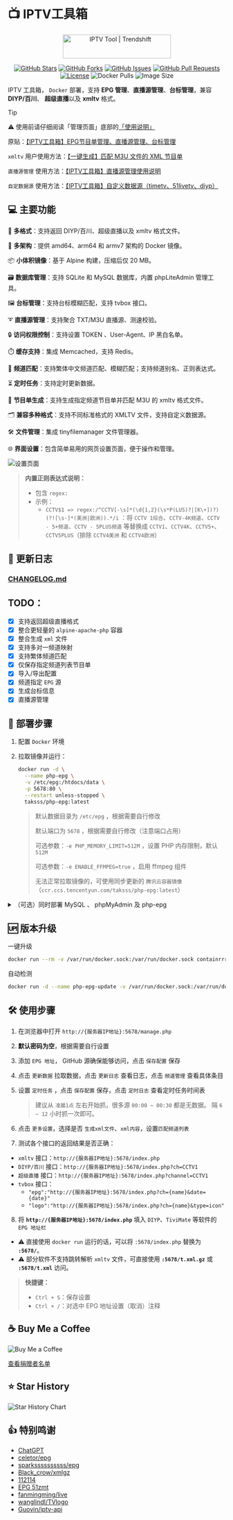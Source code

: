 # 📺 IPTV工具箱
<div align="center">

<a href="https://trendshift.io/repositories/12969" target="_blank">
  <img src="https://trendshift.io/api/badge/repositories/12969" alt="IPTV Tool | Trendshift" style="width: 250px; height: 55px;" width="250" height="55"/>
</a>

[![GitHub Stars](https://img.shields.io/github/stars/taksssss/iptv-tool?style=social)](https://github.com/taksssss/iptv-tool/stargazers)
[![GitHub Forks](https://img.shields.io/github/forks/taksssss/iptv-tool?style=social)](https://github.com/taksssss/iptv-tool/network/members)
[![GitHub Issues](https://img.shields.io/github/issues/taksssss/iptv-tool)](https://github.com/taksssss/iptv-tool/issues)
[![GitHub Pull Requests](https://img.shields.io/github/issues-pr/taksssss/iptv-tool)](https://github.com/taksssss/iptv-tool/pulls)
[![License](https://img.shields.io/github/license/taksssss/iptv-tool)](https://github.com/taksssss/iptv-tool/blob/main/LICENSE)
![Docker Pulls](https://img.shields.io/docker/pulls/taksss/php-epg)
![Image Size](https://img.shields.io/docker/image-size/taksss/php-epg/latest)
</div>

IPTV 工具箱， `Docker` 部署，支持 **EPG 管理**、**直播源管理**、**台标管理**，兼容 **DIYP/百川**、 **超级直播**以及 **xmltv** 格式。

> [!TIP]
> ⚠️ 使用前请仔细阅读「管理页面」底部的[「使用说明」](/epg/assets/html/readme.md)
> 
> 原贴：[【IPTV工具箱】EPG节目单管理、直播源管理、台标管理](https://www.right.com.cn/forum/thread-8386320-1-1.html)
> 
> `xmltv` 用户使用方法：[【一键生成】匹配 M3U 文件的 XML 节目单](https://www.right.com.cn/forum/thread-8392662-1-1.html) 
>
> `直播源管理` 使用方法：[【IPTV工具箱】直播源管理使用说明](https://www.right.com.cn/forum/thread-8417162-1-1.html) 
>
> `自定数据源` 使用方法：[【IPTV工具箱】自定义数据源（timetv、51livetv、diyp）](https://www.right.com.cn/forum/thread-8432214-1-1.html)


## 💻 主要功能

📡 **多格式**：支持返回 DIYP/百川、超级直播以及 xmltv 格式文件。

🐳 **多架构**：提供 amd64、arm64 和 armv7 架构的 Docker 镜像。

📦 **小体积镜像**：基于 Alpine 构建，压缩后仅 20 MB。

🗃️ **数据库管理**：支持 SQLite 和 MySQL 数据库，内置 phpLiteAdmin 管理工具。

🖼️ **台标管理**：支持台标模糊匹配，支持 tvbox 接口。

➰ **直播源管理**：支持聚合 TXT/M3U 直播源、测速校验。

🔒 **访问权限控制**：支持设置 TOKEN 、User-Agent、IP 黑白名单。

⏱️ **缓存支持**：集成 Memcached，支持 Redis。

🔄 **频道匹配**：支持繁体中文频道匹配、模糊匹配；支持频道别名、正则表达式。

⏳ **定时任务**：支持定时更新数据。

📝 **节目单生成**：支持生成指定频道节目单并匹配 M3U 的 xmltv 格式文件。

🗂️ **兼容多种格式**：支持不同标准格式的 XMLTV 文件，支持自定义数据源。

🛠️ **文件管理**：集成 tinyfilemanager 文件管理器。

🌐 **界面设置**：包含简单易用的网页设置页面，便于操作和管理。

<picture>
  <source
    media="(prefers-color-scheme: dark)"
    srcset="/pic/management-dark.png"
  />
  <source
    media="(prefers-color-scheme: light)"
    srcset="/pic/management.png"
  />
  <img
    alt="设置页面"
    src="/pic/management.png"
  />
</picture>

> **内置正则表达式说明：**
> - 包含 `regex:`
> - 示例：
>   - `CCTV$1 => regex:/^CCTV[-\s]*(\d{1,2}(\s*P(LUS)?|[K\+])?)(?![\s-]*(美洲|欧洲)).*/i` ：将 `CCTV 1综合`、`CCTV-4K频道`、`CCTV - 5+频道`、`CCTV - 5PLUS频道` 等替换成 `CCTV1`、`CCTV4K`、`CCTV5+`、`CCTV5PLUS`（排除 `CCTV4美洲` 和 `CCTV4欧洲`）

## 📝 更新日志

### [CHANGELOG.md](./CHANGELOG.md)

## TODO：

- [x] 支持返回超级直播格式
- [x] 整合更轻量的 `alpine-apache-php` 容器
- [x] 整合生成 `xml` 文件
- [x] 支持多对一频道映射
- [x] 支持繁体频道匹配
- [x] 仅保存指定频道列表节目单
- [x] 导入/导出配置
- [x] 频道指定 `EPG` 源
- [x] 生成台标信息
- [x] 直播源管理

## 🚀 部署步骤

1. 配置 `Docker` 环境

2. 拉取镜像并运行：

   ```bash
   docker run -d \
     --name php-epg \
     -v /etc/epg:/htdocs/data \
     -p 5678:80 \
     --restart unless-stopped \
     taksss/php-epg:latest
   ```

    > 默认数据目录为 `/etc/epg` ，根据需要自行修改
    > 
    > 默认端口为 `5678` ，根据需要自行修改（注意端口占用）
    > 
    > 可选参数：`-e PHP_MEMORY_LIMIT=512M` ，设置 PHP 内存限制，默认 `512M`
    > 
    > 可选参数：`-e ENABLE_FFMPEG=true` ，启用 ffmpeg 组件
    > 
    > 无法正常拉取镜像的，可使用同步更新的 `腾讯云容器镜像`（`ccr.ccs.tencentyun.com/taksss/php-epg:latest`）

<details>

<summary>（可选）同时部署 MySQL 、 phpMyAdmin 及 php-epg</summary>

- **方法1：** 新建 [`docker-compose.yml`](./docker-compose.yml) 文件后，在同目录执行 `docker-compose up -d`
- **方法2：** 依次执行以下指令：
    ```bash
    docker run -d \
      --name mysql \
      -p 3306:3306 \
      -e MYSQL_ROOT_PASSWORD=root_password \
      -e MYSQL_DATABASE=phpepg \
      -e MYSQL_USER=phpepg \
      -e MYSQL_PASSWORD=phpepg \
      --restart unless-stopped \
      mysql:8.0
    ```
    ```bash
    docker run -d \
      --name phpmyadmin \
      -p 8080:80 \
      -e PMA_HOST=mysql \
      -e PMA_PORT=3306 \
      --link mysql:mysql \
      --restart unless-stopped \
      phpmyadmin/phpmyadmin:latest
    ```
    ```bash
    docker run -d \
      --name php-epg \
      -v /etc/epg:/htdocs/data \
      -p 5678:80 \
      --restart unless-stopped \
      --link mysql:mysql \
      --link phpmyadmin:phpmyadmin \
      taksss/php-epg:latest
    ```
 
</details>

## 🆙 版本升级

一键升级
```bash
docker run --rm -v /var/run/docker.sock:/var/run/docker.sock containrrr/watchtower php-epg --cleanup --run-once
```

自动检测
```bash
docker run -d --name php-epg-update -v /var/run/docker.sock:/var/run/docker.sock --restart unless-stopped containrrr/watchtower php-epg --cleanup --interval 3600
```


## 🛠️ 使用步骤

1. 在浏览器中打开 `http://{服务器IP地址}:5678/manage.php`
2. **默认密码为空**，根据需要自行设置
3. 添加 `EPG 地址`， GitHub 源确保能够访问，点击 `保存配置` 保存
4. 点击 `更新数据` 拉取数据，点击 `更新日志` 查看日志，点击 `频道管理` 查看具体条目
5. 设置 `定时任务` ，点击 `保存配置` 保存，点击 `定时日志` 查看定时任务时间表

    > 建议从 `凌晨1点` 左右开始抓，很多源 `00:00 ~ 00:30` 都是无数据。
    > 隔 `6 ~ 12` 小时抓一次即可。

6. 点击 `更多设置`，选择是否 `生成xml文件`、`xml内容`，设置`匹配频道列表`
7. 测试各个接口的返回结果是否正确：

- `xmltv` 接口：`http://{服务器IP地址}:5678/index.php`
- `DIYP/百川` 接口：`http://{服务器IP地址}:5678/index.php?ch=CCTV1`
- `超级直播` 接口：`http://{服务器IP地址}:5678/index.php?channel=CCTV1`
- `tvbox` 接口：
  - `"epg":"http://{服务器IP地址}:5678/index.php?ch={name}&date={date}"`
  - `"logo":"http://{服务器IP地址}:5678/index.php?ch={name}&type=icon"`

8. 将 **`http://{服务器IP地址}:5678/index.php`** 填入 `DIYP`、`TiviMate` 等软件的 `EPG 地址栏`

- ⚠️ 直接使用 `docker run` 运行的话，可以将 `:5678/index.php` 替换为 **`:5678/`**。
- ⚠️ 部分软件不支持跳转解析 `xmltv` 文件，可直接使用 **`:5678/t.xml.gz`** 或 **`:5678/t.xml`** 访问。

> **快捷键：**
>
> - `Ctrl + S`：保存设置
> - `Ctrl + /`：对选中 EPG 地址设置（取消）注释

## ☕ Buy Me a Coffee

<picture>
  <source
    media="(prefers-color-scheme: dark)"
    srcset="/pic/buymeacofee-dark.png"
  />
  <source
    media="(prefers-color-scheme: light)"
    srcset="/pic/buymeacofee.png"
  />
  <img
    alt="Buy Me a Coffee"
    src="/pic/buymeacofee.png"
  />
</picture>

[查看捐赠者名单](/DONATIONS.md)

## ⭐ Star History

<picture>
  <source
    media="(prefers-color-scheme: dark)"
    srcset="https://api.star-history.com/svg?repos=taksssss/iptv-tool&type=Date&theme=dark"
  />
  <source
    media="(prefers-color-scheme: light)"
    srcset="https://api.star-history.com/svg?repos=taksssss/iptv-tool&type=Date"
  />
  <img
    alt="Star History Chart"
    src="https://api.star-history.com/svg?repos=taksssss/iptv-tool&type=Date"
  />
</picture>

## 👍 特别鸣谢
- [ChatGPT](https://chatgpt.com/)
- [celetor/epg](https://github.com/celetor/epg)
- [sparkssssssssss/epg](https://github.com/sparkssssssssss/epg)
- [Black_crow/xmlgz](https://gitee.com/Black_crow/xmlgz)
- [112114](https://diyp.112114.xyz/)
- [EPG 51zmt](http://epg.51zmt.top:8000/)
- [fanmingming/live](https://github.com/fanmingming/live)
- [wanglindl/TVlogo](https://github.com/wanglindl/TVlogo)
- [Guovin/iptv-api](https://github.com/Guovin/iptv-api)
